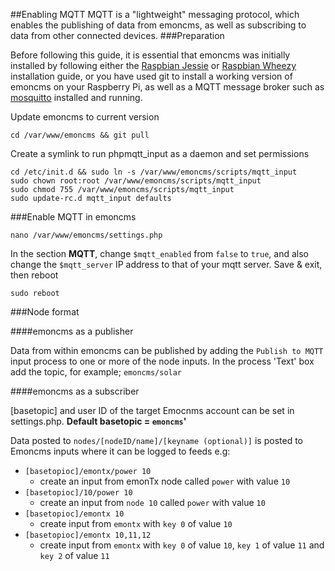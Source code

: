 ##Enabling MQTT
MQTT is a "lightweight" messaging protocol, which enables the publishing of data from emoncms, as well as subscribing to data from
other connected devices.
###Preparation

Before following this guide, it is essential that emoncms was initially installed by following either the [Raspbian Jessie](readme.md) or [Raspbian Wheezy](install_Wheezy.md) installation guide, or you have used git to install a working version of emoncms on your Raspberry Pi, as well as a MQTT message broker such as [mosquitto](http://mosquitto.org/) installed and running.

Update emoncms to current version

    cd /var/www/emoncms && git pull

Create a symlink to run phpmqtt_input as a daemon and set permissions

    cd /etc/init.d && sudo ln -s /var/www/emoncms/scripts/mqtt_input
    sudo chown root:root /var/www/emoncms/scripts/mqtt_input
    sudo chmod 755 /var/www/emoncms/scripts/mqtt_input
    sudo update-rc.d mqtt_input defaults

###Enable MQTT in emoncms

    nano /var/www/emoncms/settings.php

In the section **MQTT**, change `$mqtt_enabled` from `false` to `true`, and also change the `$mqtt_server` IP address to that of your mqtt
server.
Save & exit, then reboot

    sudo reboot

###Node format

####emoncms as a publisher

Data from within emoncms can be published by adding the `Publish to MQTT` input process to one or more of the node inputs.
In the process 'Text' box add the topic, for example; `emoncms/solar`

####emoncms as a subscriber

[basetopic] and user ID of the target Emocnms account can be set in settings.php. **Default basetopic = `emoncms`'**

Data posted to `nodes/[nodeID/name]/[keyname (optional)]` is posted to Emoncms inputs where it can be logged to feeds e.g:

* `[basetopioc]/emontx/power 10` 
    * create an input from emonTx node called `power` with value `10`  
* `[basetopioc]/10/power 10` 
    * create an input from `node 10` called `power` with value `10`
* `[basetopioc]/emontx 10` 
    * create input from `emontx` with `key 0` of value `10`
* `[basetopioc]/emontx 10,11,12`
    * create input from `emontx` with `key 0` of value `10`, `key 1` of value `11` and `key 2` of value `11`

